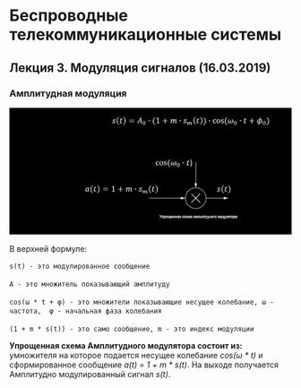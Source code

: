 # Беспроводные телекоммуникационные системы

## Лекция 3. Модуляция сигналов (16.03.2019)

### Амплитудная модуляция ###

![](img/3/1.png)

В верхней формуле:

	s(t) - это модулированное сообщение

	A - это множитель показывающий амплитуду

	cos(ω * t + φ) - это множители показывающие несущее колебание, ω - частота,  φ - начальная фаза колебания

	(1 + m * s(t)) - это само сообщение, m - это индекс модуляции


**Упрощенная схема Амплитудного модулятора состоит из:** умножителя на которое подается несущее колебание *cos(ω * t)* и сформированное сообщение *a(t) = 1 + m * s(t)*. На выходе получается Амплитудно модулированный сигнал *s(t)*.